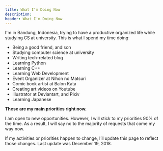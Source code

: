 ```yaml
---
title: What I'm Doing Now
description:
header: What I'm Doing Now
---
```


I'm in Bandung, Indonesia, trying to have a productive organized life while studying CS at university. This is what I spend my time doing:

* Being a good friend, and son
* Studying computer science at university
* Writing tech-related blog
* Learning Python
* Learning C++
* Learning Web Development
* Event Organizer at Nihon no Matsuri
* Comic book artist at Balon Kata
* Creating art videos on Youtube
* Illustrator at Deviantart, and Pixiv
* Learning Japanese

**These are my main priorities right now.**

I am open to new opportunities. However, I will stick to my priorities 90% of the time. As a result, I will say no to the majority of requests that come my way now.

If my activities or priorities happen to change, I’ll update this page to reflect those changes. Last update was December 19, 2018.
